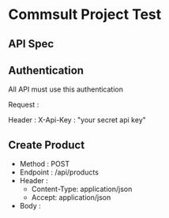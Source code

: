 # Commsult Project Test
## API Spec
## Authentication

All API must use this authentication

Request :

Header :
X-Api-Key : "your secret api key"

## Create Product
* Method : POST
* Endpoint : /api/products
* Header :
  * Content-Type: application/json
  * Accept: application/json
* Body :
